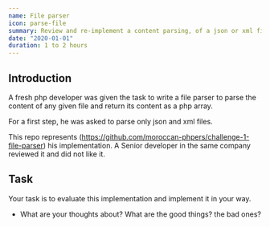 ```yaml
---
name: File parser
icon: parse-file
summary: Review and re-implement a content parsing, of a json or xml file to a php array, solution
date: "2020-01-01"
duration: 1 to 2 hours
---
```


## Introduction

A fresh php developer was given the task to write a file parser to parse the content of any given file and return its content as a php array.

For a first step, he was asked to parse only json and xml files.

This repo represents (https://github.com/moroccan-phpers/challenge-1-file-parser) his implementation. A Senior developer in the same company reviewed it and did not like it.

## Task

Your task is to evaluate this implementation and implement it in your way.

- What are your thoughts about? What are the good things? the bad ones?
